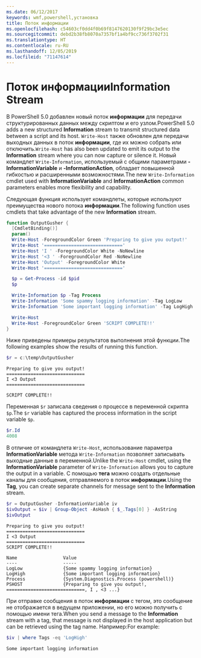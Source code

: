 ```yaml
---
ms.date: 06/12/2017
keywords: wmf,powershell,установка
title: Поток информации
ms.openlocfilehash: c54603cf0dd4f0b69f8147620130f9f29bc3e5ec
ms.sourcegitcommit: debd2b38fb8070a7357bf1a4bf9cc736f3702f31
ms.translationtype: HT
ms.contentlocale: ru-RU
ms.lasthandoff: 12/05/2019
ms.locfileid: "71147614"
---
```

# <a name="information-stream"></a><span data-ttu-id="46db1-103">Поток информации</span><span class="sxs-lookup"><span data-stu-id="46db1-103">Information Stream</span></span>

<span data-ttu-id="46db1-104">В PowerShell 5.0 добавлен новый поток **информации** для передачи структурированных данных между скриптом и его узлом.</span><span class="sxs-lookup"><span data-stu-id="46db1-104">PowerShell 5.0 adds a new structured **Information** stream to transmit structured data between a script and its host.</span></span> <span data-ttu-id="46db1-105">`Write-Host` также обновлен для передачи выходных данных в поток **информации**, где их можно собрать или отключить.</span><span class="sxs-lookup"><span data-stu-id="46db1-105">`Write-Host` has also been updated to emit its output to the **Information** stream where you can now capture or silence it.</span></span> <span data-ttu-id="46db1-106">Новый командлет `Write-Information`, используемый с общими параметрами **-InformationVariable** и **-InformationAction**, обладает повышенной гибкостью и расширенными возможностями.</span><span class="sxs-lookup"><span data-stu-id="46db1-106">The new `Write-Information` cmdlet used with **InformationVariable** and **InformationAction** common parameters enables more flexibility and capability.</span></span>

<span data-ttu-id="46db1-107">Следующая функция использует командлеты, которые используют преимущества нового потока **информации**.</span><span class="sxs-lookup"><span data-stu-id="46db1-107">The following function uses cmdlets that take advantage of the new **Information** stream.</span></span>

```powershell
function OutputGusher {
  [CmdletBinding()]
  param()
  Write-Host -ForegroundColor Green 'Preparing to give you output!'
  Write-Host '============================='
  Write-Host 'I ' -ForegroundColor White -NoNewline
  Write-Host '<3 ' -ForegroundColor Red -NoNewline
  Write-Host 'Output' -ForegroundColor White
  Write-Host '============================='

  $p = Get-Process -id $pid
  $p

  Write-Information $p -Tag Process
  Write-Information 'Some spammy logging information' -Tag LogLow
  Write-Information 'Some important logging information' -Tag LogHigh

  Write-Host
  Write-Host -ForegroundColor Green 'SCRIPT COMPLETE!!'
}
```

<span data-ttu-id="46db1-108">Ниже приведены примеры результатов выполнения этой функции.</span><span class="sxs-lookup"><span data-stu-id="46db1-108">The following examples show the results of running this function.</span></span>

```powershell
$r = c:\temp\OutputGusher
```

```Output
Preparing to give you output!
=============================
I <3 Output
=============================

SCRIPT COMPLETE!!
```

<span data-ttu-id="46db1-109">Переменная `$r` записала сведения о процессе в переменной скрипта `$p`.</span><span class="sxs-lookup"><span data-stu-id="46db1-109">The `$r` variable has captured the process information in the script variable `$p`.</span></span>

```powershell
$r.Id
4008
```

<span data-ttu-id="46db1-110">В отличие от командлета `Write-Host`, использование параметра **InformationVariable** метода `Write-Information` позволяет записывать выходные данные в переменной.</span><span class="sxs-lookup"><span data-stu-id="46db1-110">Unlike the `Write-Host` cmdlet, using the **InformationVariable** parameter of `Write-Information` allows you to capture the output in a variable.</span></span> <span data-ttu-id="46db1-111">С помощью **тега** можно создать отдельные каналы для сообщения, отправляемого в поток **информации**.</span><span class="sxs-lookup"><span data-stu-id="46db1-111">Using the **Tag**, you can create separate channels for message sent to the **Information** stream.</span></span>

```powershell
$r = OutputGusher -InformationVariable iv
$ivOutput = $iv | Group-Object -AsHash { $_.Tags[0] } -AsString
$ivOutput
```

```Output
Preparing to give you output!
=============================
I <3 Output
=============================
SCRIPT COMPLETE!!

Name                 Value
----                 -----
LogLow               {Some spammy logging information}
LogHigh              {Some important logging information}
Process              {System.Diagnostics.Process (powershell)}
PSHOST               {Preparing to give you output!, =============================, I , <3 ...}
```

<span data-ttu-id="46db1-112">При отправке сообщения в поток **информации** с тегом, это сообщение не отображается в ведущем приложении, но его можно получить с помощью имени тега.</span><span class="sxs-lookup"><span data-stu-id="46db1-112">When you send a message to the **Information** stream with a tag, that message is not displayed in the host application but can be retrieved using the tag name.</span></span> <span data-ttu-id="46db1-113">Например:</span><span class="sxs-lookup"><span data-stu-id="46db1-113">For example:</span></span>

```powershell
$iv | where Tags -eq 'LogHigh'
```

```Output
Some important logging information
```